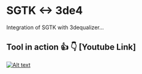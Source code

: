 # SGTK <-> 3de4
Integration of SGTK with 3dequalizer...

## Tool in action  :+1: :point_down: [Youtube Link]

[![Alt text](https://img.youtube.com/vi/sv0vfZSmgx4/0.jpg)](https://www.youtube.com/watch?v=sv0vfZSmgx4)
